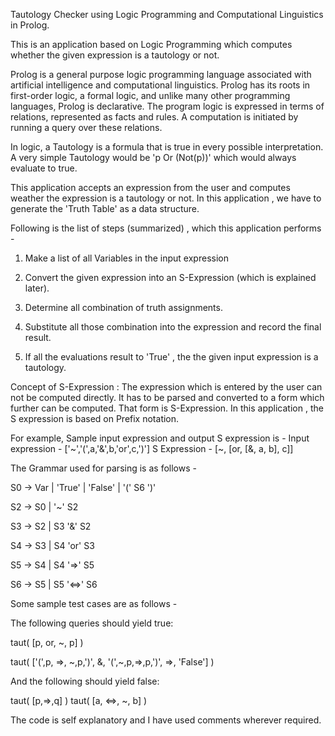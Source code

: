 Tautology Checker using Logic Programming and Computational Linguistics in Prolog.

This is an application based on Logic Programming which computes whether the given expression is a tautology or not.

Prolog is a general purpose logic programming language associated with artificial intelligence and computational linguistics.
Prolog has its roots in first-order logic, a formal logic, and unlike many other programming languages, Prolog is declarative.
The program logic is expressed in terms of relations, represented as facts and rules.
A computation is initiated by running a query over these relations.


In logic, a Tautology  is a formula that is true in every possible interpretation.
A very simple Tautology would be 'p Or (Not(p))' which would always evaluate to true.

This application accepts an expression from the user and computes weather  the expression is a tautology or not.
In this application ,  we have to generate the 'Truth Table' as a data structure.

Following is the list of steps (summarized) , which this application performs - 

1) Make a list of all Variables in the input expression

2) Convert the given expression into an S-Expression (which is explained later).

3) Determine all combination of truth assignments.

4) Substitute all those combination into the expression and record the final result.

5) If all the evaluations result to 'True' , the the given input expression is a tautology.



Concept of S-Expression :
The expression which is entered by the user  can not be computed directly.
It has to be parsed and converted to a  form which further can be computed.
That form is S-Expression.
In this application , the S expression is based on Prefix notation.

For example,  Sample input expression and output S expression is -
Input expression - ['~','(',a,'&',b,'or',c,')']
S Expression -     [~, [or, [&, a, b], c]]

The Grammar used for parsing is as follows - 

S0 -> Var | 'True' | 'False' | '(' S6 ')'

 S2 -> S0 | '~' S2

 S3 -> S2 | S3 '&' S2

 S4 -> S3 | S4 'or' S3

 S5 -> S4 | S4 '=>' S5

 S6 -> S5 | S5 '<=>' S6



Some sample test cases are as follows - 

The following queries should yield true: 
 
  taut( [p, or, ~, p] )

  taut( ['(',p, =>, ~,p,')', &, '(',~,p,=>,p,')', =>, 'False'] )

And the following should yield false: 

  taut( [p,=>,q] )
  taut( [a, <=>, ~, b] )

The code is self explanatory and I have used comments wherever required.  